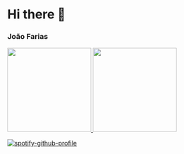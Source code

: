 # Hi there 👋
### João Farias

<a href="https://github.com/bernas04">
  <img height="190em" src="https://github-readme-stats.vercel.app/api?username=bernas04&theme=tokyonight&show_icons=true" />
  <img height="190em" src="https://github-readme-stats.vercel.app/api/top-langs/?username=bernas04&theme=tokyonight&layout=compact" />
</a>


[![spotify-github-profile](https://spotify-github-profile.vercel.app/api/view?uid=8l1mreild0rh0oc46nwgtvx18&cover_image=true&theme=default&show_offline=false&background_color=000000)](https://github.com/kittinan/spotify-github-profile)


